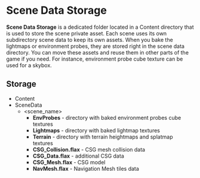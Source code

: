 # Scene Data Storage

**Scene Data Storage** is a dedicated folder located in a Content directory that is used to store the scene private asset. Each scene uses its own subdirectory scene data to keep its own assets. When you bake the lightmaps or environment probes, they are stored right in the scene data directory. You can move these assets and reuse them in other parts of the game if you need. For instance, environment probe cube texture can be used for a skybox.

## Storage

* Content
 * SceneData
   * &lt;scene_name&gt;
     * **EnvProbes** - directory with baked environment probes cube textures
     * **Lightmaps** - directory with baked lightmap textures
     * **Terrain** - directory with terrain heightmaps and splatmap textures
     * **CSG_Collision.flax** - CSG mesh collision data
     * **CSG_Data.flax** - additional CSG data
     * **CSG_Mesh.flax** - CSG model
     * **NavMesh.flax** - Navigation Mesh tiles data

